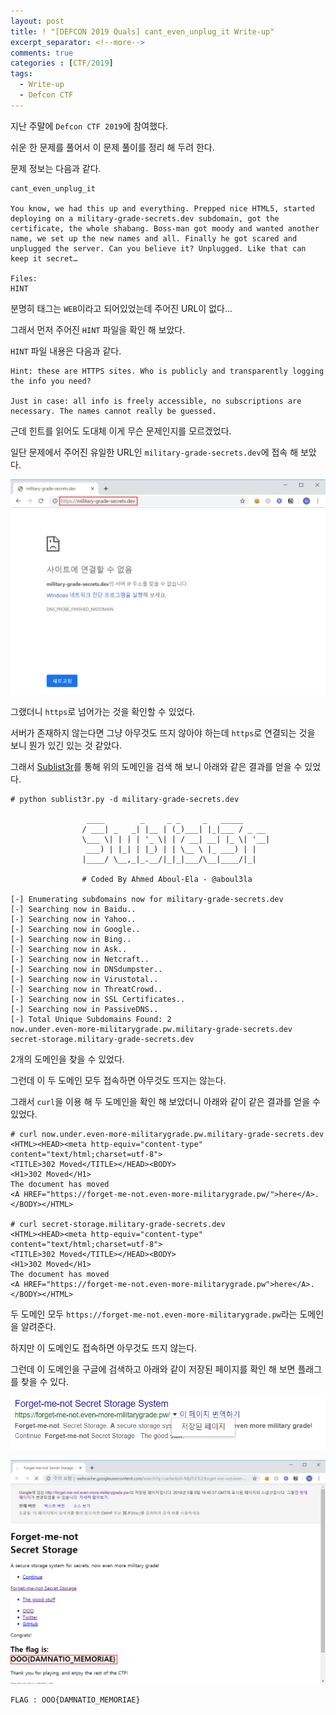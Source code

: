 ```yaml
---
layout: post
title: ! "[DEFCON 2019 Quals] cant_even_unplug_it Write-up"
excerpt_separator: <!--more-->
comments: true
categories : [CTF/2019]
tags:
  - Write-up
  - Defcon CTF
---
```


지난 주말에 `Defcon CTF 2019`에 참여했다.  

쉬운 한 문제를 풀어서 이 문제 풀이를 정리 해 두려 한다.  

<!--more-->

문제 정보는 다음과 같다.  

```
cant_even_unplug_it

You know, we had this up and everything. Prepped nice HTML5, started deploying on a military-grade-secrets.dev subdomain, got the certificate, the whole shabang. Boss-man got moody and wanted another name, we set up the new names and all. Finally he got scared and unplugged the server. Can you believe it? Unplugged. Like that can keep it secret…

Files:
HINT
```

분명히 태그는 `WEB`이라고 되어있었는데 주어진 URL이 없다...  

그래서 먼저 주어진 `HINT` 파일을 확인 해 보았다.  

`HINT` 파일 내용은 다음과 같다.  

```
Hint: these are HTTPS sites. Who is publicly and transparently logging the info you need?

Just in case: all info is freely accessible, no subscriptions are necessary. The names cannot really be guessed. 
```

근데 힌트를 읽어도 도대체 이게 무슨 문제인지를 모르겠었다.  

일단 문제에서 주어진 유일한 URL인 `military-grade-secrets.dev`에 접속 해 보았다.  

![](/images/CTF/Defcon2019/unplug_01.png)  

그랬더니 `https`로 넘어가는 것을 확인할 수 있었다.  

서버가 존재하지 않는다면 그냥 아무것도 뜨지 않아야 하는데 `https`로 연결되는 것을 보니 뭔가 있긴 있는 것 같았다.  

그래서 [Sublist3r](https://github.com/aboul3la/Sublist3r)를 통해 위의 도메인을 검색 해 보니 아래와 같은 결과를 얻을 수 있었다.  

```
# python sublist3r.py -d military-grade-secrets.dev

                 ____        _     _ _     _   _____
                / ___| _   _| |__ | (_)___| |_|___ / _ __
                \___ \| | | | '_ \| | / __| __| |_ \| '__|
                 ___) | |_| | |_) | | \__ \ |_ ___) | |
                |____/ \__,_|_.__/|_|_|___/\__|____/|_|

                # Coded By Ahmed Aboul-Ela - @aboul3la
    
[-] Enumerating subdomains now for military-grade-secrets.dev
[-] Searching now in Baidu..
[-] Searching now in Yahoo..
[-] Searching now in Google..
[-] Searching now in Bing..
[-] Searching now in Ask..
[-] Searching now in Netcraft..
[-] Searching now in DNSdumpster..
[-] Searching now in Virustotal..
[-] Searching now in ThreatCrowd..
[-] Searching now in SSL Certificates..
[-] Searching now in PassiveDNS..
[-] Total Unique Subdomains Found: 2
now.under.even-more-militarygrade.pw.military-grade-secrets.dev
secret-storage.military-grade-secrets.dev
```

2개의 도메인을 찾을 수 있었다.  

그런데 이 두 도메인 모두 접속하면 아무것도 뜨지는 않는다.  

그래서 `curl`을 이용 해 두 도메인을 확인 해 보았더니 아래와 같이 같은 결과를 얻을 수 있었다.  

```
# curl now.under.even-more-militarygrade.pw.military-grade-secrets.dev
<HTML><HEAD><meta http-equiv="content-type" content="text/html;charset=utf-8">
<TITLE>302 Moved</TITLE></HEAD><BODY>
<H1>302 Moved</H1>
The document has moved
<A HREF="https://forget-me-not.even-more-militarygrade.pw/">here</A>.
</BODY></HTML>

# curl secret-storage.military-grade-secrets.dev
<HTML><HEAD><meta http-equiv="content-type" content="text/html;charset=utf-8">
<TITLE>302 Moved</TITLE></HEAD><BODY>
<H1>302 Moved</H1>
The document has moved
<A HREF="https://forget-me-not.even-more-militarygrade.pw">here</A>.
</BODY></HTML>
```

두 도메인 모두 `https://forget-me-not.even-more-militarygrade.pw`라는 도메인을 알려준다.  

하지만 이 도메인도 접속하면 아무것도 뜨지 않는다.  

그런데 이 도메인을 구글에 검색하고 아래와 같이 저장된 페이지를 확인 해 보면 플래그를 찾을 수 있다.  

![](/images/CTF/Defcon2019/unplug_02.png)  

![](/images/CTF/Defcon2019/unplug_03.png)  

```
FLAG : OOO{DAMNATIO_MEMORIAE}
```
